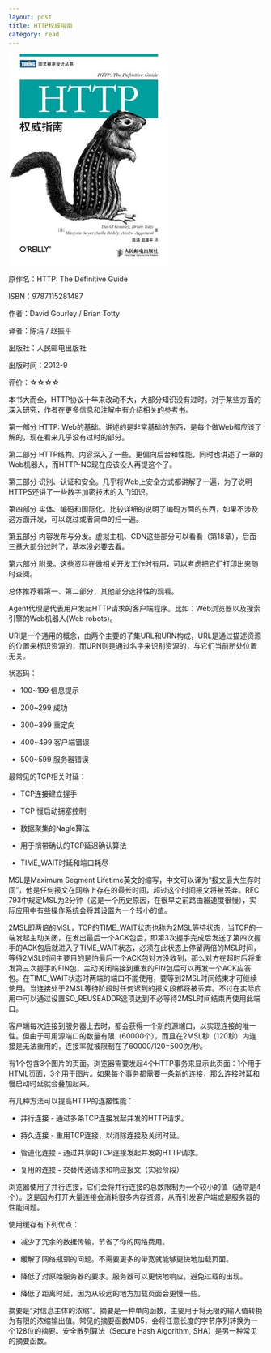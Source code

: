```yaml
---
layout: post
title: HTTP权威指南
category: read
---
```

<img class="cover" src="/images/2013/10/9787115281487.jpg" />

原作名：HTTP: The Definitive Guide

ISBN：9787115281487

作者：David Gourley / Brian Totty 

译者：陈涓 / 赵振平   

出版社：人民邮电出版社

出版时间：2012-9

评价：☆☆☆☆

本书大而全，HTTP协议十年来改动不大，大部分知识没有过时。对于某些方面的深入研究，作者在更多信息和注解中有介绍相关的[参考书](http://book.douban.com/doulist/3157398/)。

第一部分 HTTP: Web的基础。讲述的是非常基础的东西，是每个做Web都应该了解的，现在看来几乎没有过时的部分。

第二部分 HTTP结构。内容深入了一些，更偏向后台和性能，同时也讲述了一章的Web机器人，而HTTP-NG现在应该没人再提这个了。

第三部分 识别、认证和安全。几乎将Web上安全方式都讲解了一遍，为了说明HTTPS还讲了一些数字加密技术的入门知识。

第四部分 实体、编码和国际化。比较详细的说明了编码方面的东西，如果不涉及这方面开发，可以跳过或者简单的扫一遍。

第五部分 内容发布与分发。虚拟主机、CDN这些部分可以看看（第18章），后面三章大部分过时了，基本没必要去看。

第六部分 附录。这些资料在做相关开发工作时有用，可以考虑把它们打印出来随时查阅。

总体推荐看第一、第二部分，其他部分选择性的观看。

Agent代理是代表用户发起HTTP请求的客户端程序。比如：Web浏览器以及搜索引擎的Web机器人(Web robots)。

URI是一个通用的概念，由两个主要的子集URL和URN构成，URL是通过描述资源的位置来标识资源的，而URN则是通过名字来识别资源的，与它们当前所处位置无关。

状态码：

* 100~199 信息提示

* 200~299 成功

* 300~399 重定向

* 400~499 客户端错误

* 500~599 服务器错误


最常见的TCP相关时延：

* TCP连接建立握手

* TCP 慢启动拥塞控制

* 数据聚集的Nagle算法

* 用于捎带确认的TCP延迟确认算法

* TIME_WAIT时延和端口耗尽


MSL是Maximum Segment Lifetime英文的缩写，中文可以译为“报文最大生存时间”，他是任何报文在网络上存在的最长时间，超过这个时间报文将被丢弃。RFC 793中规定MSL为2分钟（这是一个历史原因，在很早之前路由器速度很慢），实际应用中有些操作系统会将其设置为一个较小的值。

2MSL即两倍的MSL，TCP的TIME_WAIT状态也称为2MSL等待状态，当TCP的一端发起主动关闭，在发出最后一个ACK包后，即第3次握手完成后发送了第四次握手的ACK包后就进入了TIME_WAIT状态，必须在此状态上停留两倍的MSL时间，等待2MSL时间主要目的是怕最后一个ACK包对方没收到，那么对方在超时后将重发第三次握手的FIN包，主动关闭端接到重发的FIN包后可以再发一个ACK应答包。在TIME_WAIT状态时两端的端口不能使用，要等到2MSL时间结束才可继续使用。当连接处于2MSL等待阶段时任何迟到的报文段都将被丢弃。不过在实际应用中可以通过设置SO_REUSEADDR选项达到不必等待2MSL时间结束再使用此端口。

客户端每次连接到服务器上去时，都会获得一个新的源端口，以实现连接的唯一性。但由于可用源端口的数量有限（60000个），而且在2MSL秒（120秒）内连接是无法重用的，连接率就被限制在了60000/120=500次/秒。

有1个包含3个图片的页面。浏览器需要发起4个HTTP事务来显示此页面：1个用于HTML页面，3个用于图片。如果每个事务都需要一条新的连接，那么连接时延和慢启动时延就会叠加起来。

有几种方法可以提高HTTP的连接性能：  

* 并行连接 - 通过多条TCP连接发起并发的HTTP请求。

* 持久连接 - 重用TCP连接，以消除连接及关闭时延。

* 管道化连接 - 通过共享的TCP连接发起并发的HTTP请求。

* 复用的连接 - 交替传送请求和响应报文（实验阶段）


浏览器使用了并行连接，它们会将并行连接的总数限制为一个较小的值（通常是4个）。这是因为打开大量连接会消耗很多内存资源，从而引发客户端或是服务器的性能问题。

使用缓存有下列优点：

* 减少了冗余的数据传输，节省了你的网络费用。

* 缓解了网络瓶颈的问题。不需要更多的带宽就能够更快地加载页面。

* 降低了对原始服务器的要求。服务器可以更快地响应，避免过载的出现。

* 降低了距离时延，因为从较远的地方加载页面会更慢一些。


摘要是“对信息主体的浓缩”。摘要是一种单向函数，主要用于将无限的输入值转换为有限的浓缩输出值。常见的摘要函数MD5，会将任意长度的字节序列转换为一个128位的摘要。安全散列算法（Secure Hash Algorithm, SHA）是另一种常见的摘要函数。